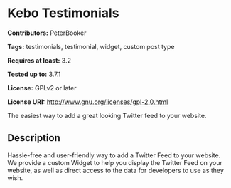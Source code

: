 # Kebo Testimonials #

**Contributors:** PeterBooker
  
**Tags:** testimonials, testimonial, widget, custom post type
  
**Requires at least:** 3.2
  
**Tested up to:** 3.7.1
  
**License:** GPLv2 or later
  
**License URI:** http://www.gnu.org/licenses/gpl-2.0.html
  

The easiest way to add a great looking Twitter feed to your website.

## Description ##

Hassle-free and user-friendly way to add a Twitter Feed to your website. We provide a custom Widget to help you display the Twitter Feed on your website, as well as direct access to the data for developers to use as they wish.
